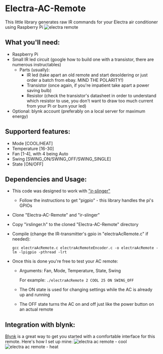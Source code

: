 # Electra-AC-Remote
This little library generates raw IR commands for your Electra air conditioner using Raspberry Pi
![electra remote](https://user-images.githubusercontent.com/29211431/29035330-d7b80a4e-7ba3-11e7-8573-9e5ed1d00ba0.jpg)

What you'll need:
-----------------
* Raspberry Pi
* Small IR led circuit (google how to build one with a transistor, there are numerous instructables)
	* Parts (usually):
		* IR led (take apart an old remote and start desoldering or just order a batch from ebay. MIND THE POLARITY!)
		* Transistor (once again, if you're impatient take apart a power saving bulb)
		* Resistor (check the transistor's datasheet in order to understand which resistor to use, you don't want to draw too much current from your Pi or burn your led)
* Optional: blynk account (preferably on a local server for maximum energy) 
		
Supporterd features:
--------------------
* Mode [COOL/HEAT]
* Temperature [16-30]
* Fan [1-4], with 4 being Auto
* Swing [SWING_ON/SWING_OFF/SWING_SINGLE]
* State [ON/OFF]

Dependencies and Usage:
-----------------------
* This code was designed to work with ["ir-slinger"](https://github.com/bschwind/ir-slinger)
	* Follow the instructions to get "pigpio" - this library handles the pi's GPIOs
* Clone "Electra-AC-Remote" and "ir-slinger"
* Copy "irslinger.h" to the cloned "Electra-AC-Remote" directory
* Compile (change the IR-transmitter's gpio in "electraAcRemote.c" if needed):

	`gcc electraAcRemote.c electraAcRemoteEncoder.c -o electraAcRemote -lm -lpigpio -pthread -lrt`

* Once this is done you're free to test your AC remote:
	* Arguments: Fan, Mode, Temperature, State, Swing
	
	  For example: `./electraAcRemote 2 COOL 25 ON SWING_OFF`
	 
	 * The ON state is used for changing settings while the AC is already up and running
	 * The OFF state turns the AC on and off just like the power button on an actual remote

Integration with blynk:
-----------------------
[Blynk](https://github.com/blynkkk) is a great way to get you started with a comfortable interface for this remote.
Here's how I set up mine:
![electra ac remote - cool](https://user-images.githubusercontent.com/29211431/29248242-180dd9bc-801c-11e7-8c08-30401ecb22a9.png)
![electra ac remote - heat](https://user-images.githubusercontent.com/29211431/29248243-1833ab74-801c-11e7-9f41-de71a279608c.png)
